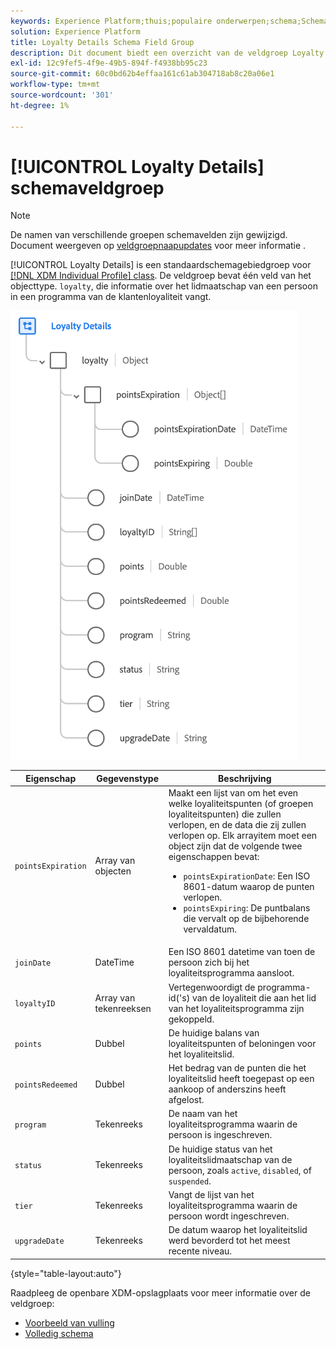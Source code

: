 ```yaml
---
keywords: Experience Platform;thuis;populaire onderwerpen;schema;Schema;XDM;individueel profiel;gebieden;schema's;Schema's;loyaliteitsdetails;Schema ontwerp;gebiedsgroep;De groep van het Gebied;
solution: Experience Platform
title: Loyalty Details Schema Field Group
description: Dit document biedt een overzicht van de veldgroep Loyalty Details.
exl-id: 12c9fef5-4f9e-49b5-894f-f4938bb95c23
source-git-commit: 60c0bd62b4effaa161c61ab304718ab8c20a06e1
workflow-type: tm+mt
source-wordcount: '301'
ht-degree: 1%

---
```


# [!UICONTROL Loyalty Details] schemaveldgroep

>[!NOTE]
>
>De namen van verschillende groepen schemavelden zijn gewijzigd. Document weergeven op [veldgroepnaapupdates](../name-updates.md) voor meer informatie .

[!UICONTROL Loyalty Details] is een standaardschemagebiedgroep voor [[!DNL XDM Individual Profile] class](../../classes/individual-profile.md). De veldgroep bevat één veld van het objecttype. `loyalty`, die informatie over het lidmaatschap van een persoon in een programma van de klantenloyaliteit vangt.

![](../../images/field-groups/loyalty-details.png)

| Eigenschap | Gegevenstype | Beschrijving |
| --- | --- | --- |
| `pointsExpiration` | Array van objecten | Maakt een lijst van om het even welke loyaliteitspunten (of groepen loyaliteitspunten) die zullen verlopen, en de data die zij zullen verlopen op. Elk arrayitem moet een object zijn dat de volgende twee eigenschappen bevat: <ul><li>`pointsExpirationDate`: Een ISO 8601-datum waarop de punten verlopen.</li><li>`pointsExpiring`: De puntbalans die vervalt op de bijbehorende vervaldatum.</li></ul> |
| `joinDate` | DateTime | Een ISO 8601 datetime van toen de persoon zich bij het loyaliteitsprogramma aansloot. |
| `loyaltyID` | Array van tekenreeksen | Vertegenwoordigt de programma-id(&#39;s) van de loyaliteit die aan het lid van het loyaliteitsprogramma zijn gekoppeld. |
| `points` | Dubbel | De huidige balans van loyaliteitspunten of beloningen voor het loyaliteitslid. |
| `pointsRedeemed` | Dubbel | Het bedrag van de punten die het loyaliteitslid heeft toegepast op een aankoop of anderszins heeft afgelost. |
| `program` | Tekenreeks | De naam van het loyaliteitsprogramma waarin de persoon is ingeschreven. |
| `status` | Tekenreeks | De huidige status van het loyaliteitslidmaatschap van de persoon, zoals `active`, `disabled`, of `suspended`. |
| `tier` | Tekenreeks | Vangt de lijst van het loyaliteitsprogramma waarin de persoon wordt ingeschreven. |
| `upgradeDate` | Tekenreeks | De datum waarop het loyaliteitslid werd bevorderd tot het meest recente niveau. |

{style=&quot;table-layout:auto&quot;}

Raadpleeg de openbare XDM-opslagplaats voor meer informatie over de veldgroep:

* [Voorbeeld van vulling](https://github.com/adobe/xdm/blob/master/components/fieldgroups/profile/profile-loyalty-details.example.1.json)
* [Volledig schema](https://github.com/adobe/xdm/blob/master/components/fieldgroups/profile/profile-loyalty-details.schema.json)
